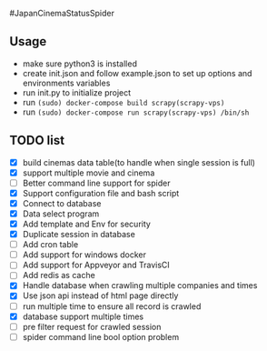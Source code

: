 #JapanCinemaStatusSpider

## Usage
- make sure python3 is installed
- create init.json and follow example.json to set up options and environments variables
- run init.py to initialize project
- run `(sudo) docker-compose build scrapy(scrapy-vps)`
- run `(sudo) docker-compose run scrapy(scrapy-vps) /bin/sh`

## TODO list
- [x] build cinemas data table(to handle when single session is full)
- [x] support multiple movie and cinema
- [ ] Better command line support for spider
- [x] Support configuration file and bash script
- [x] Connect to database 
- [x] Data select program
- [x] Add template and Env for security
- [x] Duplicate session in database
- [ ] Add cron table
- [ ] Add support for windows docker
- [ ] Add support for Appveyor and TravisCI
- [ ] Add redis as cache
- [x] Handle database when crawling multiple companies and times
- [x] Use json api instead of html page directly
- [ ] run multiple time to ensure all record is crawled
 - [x] database support multiple times
 - [ ] pre filter request for crawled session
- [ ] spider command line bool option problem